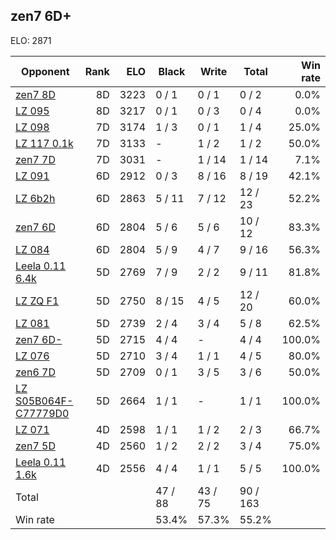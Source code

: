 ## zen7 6D+ ##

ELO: 2871

Opponent | Rank | ELO | Black | Write | Total | Win rate
---------|-----:|----:|-------|-------|-------|-------:
[zen7 8D](zen7%208D.md) | 8D | 3223 | 0 / 1 | 0 / 1 | 0 / 2 | 0.0%
[LZ 095](LZ%20095.md) | 8D | 3217 | 0 / 1 | 0 / 3 | 0 / 4 | 0.0%
[LZ 098](LZ%20098.md) | 7D | 3174 | 1 / 3 | 0 / 1 | 1 / 4 | 25.0%
[LZ 117 0.1k](LZ%20117%200.1k.md) | 7D | 3133 | - | 1 / 2 | 1 / 2 | 50.0%
[zen7 7D](zen7%207D.md) | 7D | 3031 | - | 1 / 14 | 1 / 14 | 7.1%
[LZ 091](LZ%20091.md) | 6D | 2912 | 0 / 3 | 8 / 16 | 8 / 19 | 42.1%
[LZ 6b2h](LZ%206b2h.md) | 6D | 2863 | 5 / 11 | 7 / 12 | 12 / 23 | 52.2%
[zen7 6D](zen7%206D.md) | 6D | 2804 | 5 / 6 | 5 / 6 | 10 / 12 | 83.3%
[LZ 084](LZ%20084.md) | 6D | 2804 | 5 / 9 | 4 / 7 | 9 / 16 | 56.3%
[Leela 0.11 6.4k](Leela%200.11%206.4k.md) | 5D | 2769 | 7 / 9 | 2 / 2 | 9 / 11 | 81.8%
[LZ ZQ F1](LZ%20ZQ%20F1.md) | 5D | 2750 | 8 / 15 | 4 / 5 | 12 / 20 | 60.0%
[LZ 081](LZ%20081.md) | 5D | 2739 | 2 / 4 | 3 / 4 | 5 / 8 | 62.5%
[zen7 6D-](zen7%206D-.md) | 5D | 2715 | 4 / 4 | - | 4 / 4 | 100.0%
[LZ 076](LZ%20076.md) | 5D | 2710 | 3 / 4 | 1 / 1 | 4 / 5 | 80.0%
[zen6 7D](zen6%207D.md) | 5D | 2709 | 0 / 1 | 3 / 5 | 3 / 6 | 50.0%
[LZ S05B064F-C77779D0](LZ%20S05B064F-C77779D0.md) | 5D | 2664 | 1 / 1 | - | 1 / 1 | 100.0%
[LZ 071](LZ%20071.md) | 4D | 2598 | 1 / 1 | 1 / 2 | 2 / 3 | 66.7%
[zen7 5D](zen7%205D.md) | 4D | 2560 | 1 / 2 | 2 / 2 | 3 / 4 | 75.0%
[Leela 0.11 1.6k](Leela%200.11%201.6k.md) | 4D | 2556 | 4 / 4 | 1 / 1 | 5 / 5 | 100.0%
Total | | | 47 / 88 | 43 / 75 | 90 / 163 | 
Win rate| | | 53.4% | 57.3% | 55.2% | 
